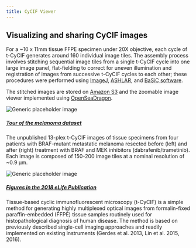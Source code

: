 ```yaml
--- 
title: CyCIF Viewer 
---
```

<h2 class="h2">
  Visualizing and sharing CyCIF images
</h2>
<p class="">
  For a ~10 x 11mm tissue FFPE specimen under 20X objective, each cycle of t-CyCIF generates around 160 individual image tiles.
  The assembly process involves stitching sequential image tiles from a single t-CyCIF cycle into one large image panel,
  flat-fielding to correct for uneven illumination and registration of images from successive t-CyCIF cycles to each other;
  these procedures were performed using
  <a href="https://fiji.sc/" target="_blank">ImageJ</a>,
  <a href="https://github.com/sorgerlab/ashlar" target="_blank">ASHLAR</a>, and
  <a href="https://www.nature.com/articles/ncomms14836" target="_blank">BaSiC software</a>.
</p>
<p class="mb-5">
  The stitched images are stored on
  <a href="https://aws.amazon.com/s3/" target="_blank">Amazon S3</a> and the zoomable image viewer implemented using
  <a href="https://openseadragon.github.io/" target="_blank">OpenSeaDragon</a>.
</p>

<div class="row mb-4">
  <div class="col-md-2">
      <img class="img-fluid mb-3 w-100" src="{{ site.baseurl }}/assets/img/cycifviewer/01_melanoma_story.jpg" alt="Generic placeholder image">
  </div>
  <div class="col">
      <a href="{{ site.baseurl }}/osd-exhibit" class="">
        <h5 class="mt-0">Tour of the melanoma dataset</h5>
      </a>
      <p>
        The unpublished 13-plex t-CyCIF images of tissue specimens from four patients with BRAF-mutant metastatic melanoma resected
        before (left) and after (right) treatment with BRAF and MEK inhibitors (dabrafenib/trametinib). Each image is composed
        of 150-200 image tiles at a nominal resolution of ~0.9 μm.
      </p>
  </div>
</div>

<div class="row">
    <div class="col-md-2">
        <img class="img-fluid mb-3 w-100" src="{{ site.baseurl }}/assets/img/cycifviewer/02_square_elife_paper.jpg" alt="Generic placeholder image">
    </div>
    <div class="col">
      <a href="{{ site.baseurl }}/featured-paper/lin-elife-2018/">
        <h5 class="mt-0">Figures in the 2018 eLife Publication</h5>
      </a>
      <p>
        Tissue-based cyclic immunofluorescent microscopy (t-CyCIF) is a simple method for generating highly multiplexed optical images
        from formalin-fixed paraffin-embedded (FFPE) tissue samples routinely used for histopathological diagnosis of human
        disease. The method is based on previously described single-cell imaging approaches and readily implemented on existing
        instruments (Gerdes et al. 2013, Lin et al. 2015, 2016).
      </p>
    </div>
  </div>


